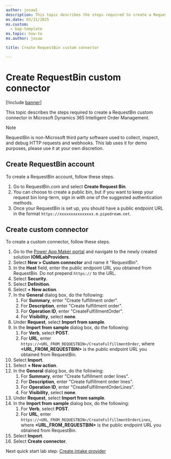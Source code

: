 ```yaml
---
author: josaw1
description: This topic describes the steps required to create a RequestBin custom connector in Microsoft Dynamics 365 Intelligent Order Management.
ms.date: 03/21/2025
ms.custom: 
  - bap-template
ms.topic: how-to
ms.author: josaw

title: Create RequestBin custom connector

---
```


# Create RequestBin custom connector

[!include [banner](includes/banner.md)]

This topic describes the steps required to create a RequestBin custom connector in Microsoft Dynamics 365 Intelligent Order Management.

> [!NOTE]
> RequestBin is non-Microsoft third party software used to collect, inspect, and debug HTTP requests and webhooks. This lab uses it for demo purposes, please use it at your own discretion. 

## Create RequestBin account

To create a RequestBin account, follow these steps.

1. Go to RequestBin.com and select **Create Request Bin**.
1. You can choose to create a public bin, but if you want to keep your request bin long-term, sign in with one of the suggested authentication methods.
1. Once your RequestBin is set up, you should have a public endpoint URL in the format ``https://xxxxxxxxxxxxxxx.m.pipedream.net``. 

## Create custom connector

To create a custom connector, follow these steps.

1. Go to the [Power App Maker portal](https://make.powerapps.com) and navigate to the newly created solution **IOMLabProviders**.
1. Select **New \> Custom connector** and name it "RequestBin".
1. In the **Host** field, enter the public endpoint URL you obtained from RequestBin. Do not prepend ``https://`` to the URL. 
1. Select **Security**.
1. Select **Definition**.
1. Select **+ New action**. 
1. In the **General** dialog box, do the following:
    1. For **Summary**, enter "Create fulfillment order".
    1. For **Description**, enter "Create fulfillment order".
    1. For **Operation ID**, enter "CreateFulfillmentOrder".
    1. For **Visibility**, select **none**.
1. Under **Request**, select **Import from sample**.
1. In the **Import from sample** dialog box, do the following:
    1. For **Verb**, select **POST**.
    1. For **URL**, enter `https://<URL_FROM_REQUESTBIN>/CreateFulfillmentOrder`, where **\<URL\_FROM\_REQUESTBIN\>** is the public endpoint URL you obtained from RequestBin.
1. Select **Import**.
1. Select **+ New action**.
1. In the **General** dialog box, do the following:
    1. For **Summary**, enter "Create fulfillment order lines".
    1. For **Description**, enter "Create fulfillment order lines".
    1. For **Operation ID**, enter "CreateFulfillmentOrderLines".
    1. For **Visibility**, select **none**.
1. Under **Request**, select **Import from sample**.
1. In the **Import from sample** dialog box, do the following:
    1. For **Verb**, select **POST**.
    1. For **URL**, enter `https://<URL_FROM_REQUESTBIN>/CreateFulfillmentOrderLines`, where **\<URL\_FROM\_REQUESTBIN\>** is the public endpoint URL you obtained from RequestBin.
1. Select **Import**.
1. Select **Create connector**.


Next quick start lab step: [Create intake provider](lab-create-intake-provider.md)

